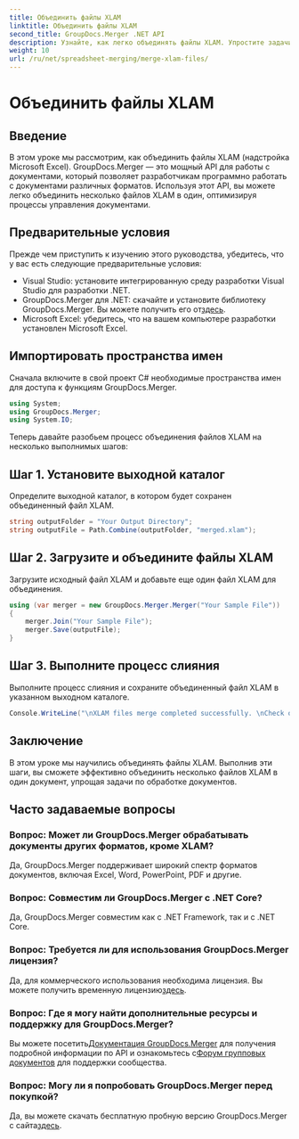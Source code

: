 ```yaml
---
title: Объединить файлы XLAM
linktitle: Объединить файлы XLAM
second_title: GroupDocs.Merger .NET API
description: Узнайте, как легко объединять файлы XLAM. Упростите задачи управления документами с помощью этого мощного API.
weight: 10
url: /ru/net/spreadsheet-merging/merge-xlam-files/
---
```


# Объединить файлы XLAM

## Введение

В этом уроке мы рассмотрим, как объединить файлы XLAM (надстройка Microsoft Excel). GroupDocs.Merger — это мощный API для работы с документами, который позволяет разработчикам программно работать с документами различных форматов. Используя этот API, вы можете легко объединить несколько файлов XLAM в один, оптимизируя процессы управления документами.

## Предварительные условия

Прежде чем приступить к изучению этого руководства, убедитесь, что у вас есть следующие предварительные условия:

- Visual Studio: установите интегрированную среду разработки Visual Studio для разработки .NET.
-  GroupDocs.Merger для .NET: скачайте и установите библиотеку GroupDocs.Merger. Вы можете получить его от[здесь](https://releases.groupdocs.com/merger/net/).
- Microsoft Excel: убедитесь, что на вашем компьютере разработки установлен Microsoft Excel.

## Импортировать пространства имен

Сначала включите в свой проект C# необходимые пространства имен для доступа к функциям GroupDocs.Merger.

```csharp
using System; 
using GroupDocs.Merger;
using System.IO;
```

Теперь давайте разобьем процесс объединения файлов XLAM на несколько выполнимых шагов:

## Шаг 1. Установите выходной каталог

Определите выходной каталог, в котором будет сохранен объединенный файл XLAM.

```csharp
string outputFolder = "Your Output Directory";
string outputFile = Path.Combine(outputFolder, "merged.xlam");
```

## Шаг 2. Загрузите и объедините файлы XLAM

Загрузите исходный файл XLAM и добавьте еще один файл XLAM для объединения.

```csharp
using (var merger = new GroupDocs.Merger.Merger("Your Sample File"))
{
    merger.Join("Your Sample File");
    merger.Save(outputFile);
}
```

## Шаг 3. Выполните процесс слияния

Выполните процесс слияния и сохраните объединенный файл XLAM в указанном выходном каталоге.

```csharp
Console.WriteLine("\nXLAM files merge completed successfully. \nCheck output in {0}", outputFolder);
```

## Заключение

В этом уроке мы научились объединять файлы XLAM. Выполнив эти шаги, вы сможете эффективно объединить несколько файлов XLAM в один документ, упрощая задачи по обработке документов.

## Часто задаваемые вопросы

### Вопрос: Может ли GroupDocs.Merger обрабатывать документы других форматов, кроме XLAM?

Да, GroupDocs.Merger поддерживает широкий спектр форматов документов, включая Excel, Word, PowerPoint, PDF и другие.

### Вопрос: Совместим ли GroupDocs.Merger с .NET Core?

Да, GroupDocs.Merger совместим как с .NET Framework, так и с .NET Core.

### Вопрос: Требуется ли для использования GroupDocs.Merger лицензия?

Да, для коммерческого использования необходима лицензия. Вы можете получить временную лицензию[здесь](https://purchase.groupdocs.com/temporary-license/).

### Вопрос: Где я могу найти дополнительные ресурсы и поддержку для GroupDocs.Merger?

 Вы можете посетить[Документация GroupDocs.Merger](https://tutorials.groupdocs.com/merger/net/) для получения подробной информации по API и ознакомьтесь с[Форум групповых документов](https://forum.groupdocs.com/c/merger/32) для поддержки сообщества.

### Вопрос: Могу ли я попробовать GroupDocs.Merger перед покупкой?

 Да, вы можете скачать бесплатную пробную версию GroupDocs.Merger с сайта[здесь](https://releases.groupdocs.com/).